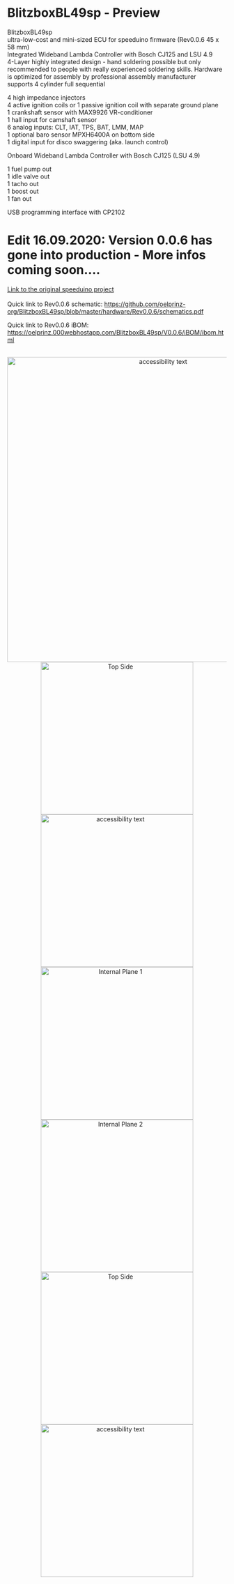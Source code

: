 # BlitzboxBL49sp - Preview<br/>
BlitzboxBL49sp<br/>
ultra-low-cost and mini-sized ECU for speeduino firmware (Rev0.0.6 45 x 58 mm)<br/>
Integrated Wideband Lambda Controller with Bosch CJ125 and LSU 4.9<br/>
4-Layer highly integrated design - hand soldering possible but only recommended to people with really experienced soldering skills.  Hardware is optimized for assembly by professional assembly manufacturer<br/>
supports 4 cylinder full sequential<br/>

4 high impedance injectors<br/>
4 active ignition coils or 1 passive ignition coil with separate ground plane<br/>
1 crankshaft sensor with MAX9926 VR-conditioner<br/>
1 hall input for camshaft sensor<br/>
6 analog inputs: CLT, IAT, TPS, BAT, LMM, MAP<br/>
1 optional baro sensor MPXH6400A on bottom side<br/>
1 digital input for disco swaggering (aka. launch control)<br/>

Onboard Wideband Lambda Controller with Bosch CJ125 (LSU 4.9)<br/>

1 fuel pump out<br/>
1 idle valve out<br/>
1 tacho out<br/>
1 boost out<br/>
1 fan out<br/>

USB programming interface with CP2102<br/>

# Edit 16.09.2020: Version 0.0.6 has gone into production - More infos coming soon....<br/>

[Link to the original speeduino project](https://www.speeduino.com "speeduino homepage")<br/>
<br/>
Quick link to Rev0.0.6 schematic: https://github.com/oelprinz-org/BlitzboxBL49sp/blob/master/hardware/Rev0.0.6/schematics.pdf <br/>

Quick link to Rev0.0.6 iBOM: https://oelprinz.000webhostapp.com/BlitzboxBL49sp/V0.0.6/iBOM/ibom.html <br/>

<p align="center">
  <br/>
  <img src="hardware/Rev0.0.6/production_snapshot.png" width="700" alt="accessibility text"><br/>
  <img src="hardware/Rev0.0.6/top.png" width="350" title="Top Side">
  <img src="hardware/Rev0.0.6/bottom.png" width="350" alt="accessibility text"><br/>
  <img src="hardware/Rev0.0.6/internal_plane1.png" width="350" title="Internal Plane 1">
  <img src="hardware/Rev0.0.6/internal_plane2.png" width="350" title="Internal Plane 2">
  <img src="hardware/Rev0.0.6/top_layer.png" width="350" title="Top Side">
  <img src="hardware/Rev0.0.6/bottom_layer.png" width="350" alt="accessibility text">
</p>
<br/>
<p align="center">
  <br/>
</p>

